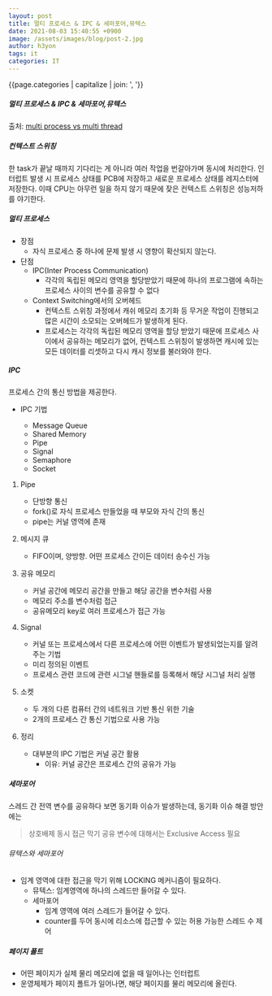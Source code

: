 ```yaml
---
layout: post
title: 멀티 프로세스 & IPC & 세마포어,뮤텍스
date: 2021-08-03 15:40:55 +0900
image: /assets/images/blog/post-2.jpg
author: h3yon
tags: it
categories: IT
---
```


{{page.categories | capitalize | join: ', '}}

<h5> 멀티 프로세스 & IPC & 세마포어,뮤텍스 </h5>

출처: [multi process vs multi thread](https://github.com/zhsks528/neulsang/blob/c952892547bc2db5fb7f0cadb3b49096a8d62948/content/blog/multi%20process%20vs%20multi%20thread/index.md)

##### 컨텍스트 스위칭

한 task가 끝날 때까지 기다리는 게 아니라 여러 작업을 번갈아가며 동시에 처리한다. 인터럽트 발생 시 프로세스 상태를 PCB에 저장하고 새로운 프로세스 상태를 레지스터에 저장한다. 이때 CPU는 아무런 일을 하지 않기 때문에 잦은 컨텍스트 스위칭은 성능저하를 야기한다.

##### 멀티 프로세스

- 장점
  - 자식 프로세스 중 하나에 문제 발생 시 영향이 확산되지 않는다.
- 단점
  - IPC(Inter Process Communication)
    - 각각의 독립된 메모리 영역을 할당받았기 때문에 하나의 프로그램에 속하는 프로세스 사이의 변수를 공유할 수 없다
  - Context Switching에서의 오버헤드
    - 컨텍스트 스위칭 과정에서 캐쉬 메모리 초기화 등 무거운 작업이 진행되고 많은 시간이 소모되는 오버헤드가 발생하게 된다.
    - 프로세스는 각각의 독립된 메모리 영역을 할당 받았기 때문에 프로세스 사이에서 공유하는 메모리가 없어, 컨텍스트 스위칭이 발생하면 캐시에 있는 모든 데이터를 리셋하고 다시 캐시 정보를 불러와야 한다.

##### IPC

프로세스 간의 통신 방법을 제공한다.

- IPC 기법

  - Message Queue
  - Shared Memory
  - Pipe
  - Signal
  - Semaphore
  - Socket

1. Pipe

   - 단방향 통신
   - fork()로 자식 프로세스 만들었을 때 부모와 자식 간의 통신
   - pipe는 커널 영역에 존재

2. 메시지 큐

   - FIFO이며, 양방향. 어떤 프로세스 간이든 데이터 송수신 가능

3. 공유 메모리

   - 커널 공간에 메모리 공간을 만들고 해당 공간을 변수처럼 사용
   - 메모리 주소를 변수처럼 접근
   - 공유메모리 key로 여러 프로세스가 접근 가능

4. Signal

   - 커널 또는 프로세스에서 다른 프로세스에 어떤 이벤트가 발생되었는지를 알려주는 기법
   - 미리 정의된 이벤트
   - 프로세스 관련 코드에 관련 시그널 핸들로를 등록해서 해당 시그널 처리 실행

5. 소켓

   - 두 개의 다른 컴퓨터 간의 네트워크 기반 통신 위한 기술
   - 2개의 프로세스 간 통신 기법으로 사용 가능

6. 정리
   - 대부분의 IPC 기법은 커널 공간 활용
     - 이유: 커널 공간은 프로세스 간의 공유가 가능

##### 세마포어

스레드 간 전역 변수를 공유하다 보면 동기화 이슈가 발생하는데,
동기화 이슈 해결 방안에는

> 상호배제
> 동시 접근 막기
> 공유 변수에 대해서는 Exclusive Access 필요

###### 뮤텍스와 세마포어

- 임계 영역에 대한 접근을 막기 위해 LOCKING 메커니즘이 필요하다.
  - 뮤텍스: 임계영역에 하나의 스레드만 들어갈 수 있다.
  - 세마포어
    - 임계 영역에 여러 스레드가 들어갈 수 있다.
    - counter를 두어 동시에 리소스에 접근할 수 있는 허용 가능한 스레드 수 제어

##### 페이지 폴트

- 어떤 페이지가 실제 물리 메모리에 없을 때 일어나는 인터럽트
- 운영체제가 페이지 폴트가 일어나면, 해당 페이지를 물리 메모리에 올린다.
